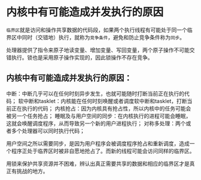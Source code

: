 # 内核中有可能造成并发执行的原因

`临界区`就是访问和操作共享数据的代码段，如果两个执行线程有可能处于同一个临界区中同时（交错地）执行，就称为`竞争条件`，避免和防止竞争条件称为`同步`。

处理器提供了指令来原子地读变量、增加变量、写回变量，两个原子操作不可能交错执行。锁也是采用原子操作实现的，因此锁操作不存在竞争。

## 内核中有可能造成并发执行的原因：
中断：中断几乎可以在任何时刻异步发生，也就可能随时打断当前正在执行的代码；
软中断和tasklet：内核能在任何时刻唤醒或者调度软中断和tasklet，打断当前正在执行的代码；
内核抢占：因为内核具有抢占性，所以内核中的任务可能会被另一个任务抢占；
睡眠及与用户空间的同步：在内核执行的进程可能会睡眠，这就会唤醒调度程序，从而导致另一个新的用户进程执行；
对称多处理：两个或者多个处理器可以同时执行代码；

用户空间之所以需要同步，是因为用户程序会被调度程序抢占和重新调度，造成一个程序正处于临界区时被非自愿地抢占了。而新的线程可能会访问同样的临界区。

用锁来保护共享资源并不困难，辨认出真正需要共享的数据和相应的临界区才是真正有挑战的地方。